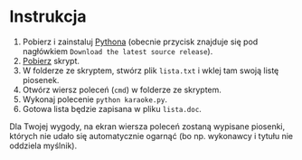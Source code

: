 # Instrukcja

1. Pobierz i zainstaluj [Pythona](https://www.python.org/downloads/) (obecnie przycisk znajduje się pod nagłówkiem `Download the latest source release`).
2. [Pobierz](https://github.com/izdwuut/karaoke-list-generator/blob/main/karaoke.py) skrypt.
3. W folderze ze skryptem, stwórz plik `lista.txt` i wklej tam swoją listę piosenek.
4. Otwórz wiersz poleceń (`cmd`) w folderze ze skryptem.
5. Wykonaj polecenie `python karaoke.py`.
6. Gotowa lista będzie zapisana w pliku `lista.doc`.

Dla Twojej wygody, na ekran wiersza poleceń zostaną wypisane piosenki, których nie udało się automatycznie ogarnąć (bo np. wykonawcy i tytułu nie oddziela myślnik).
